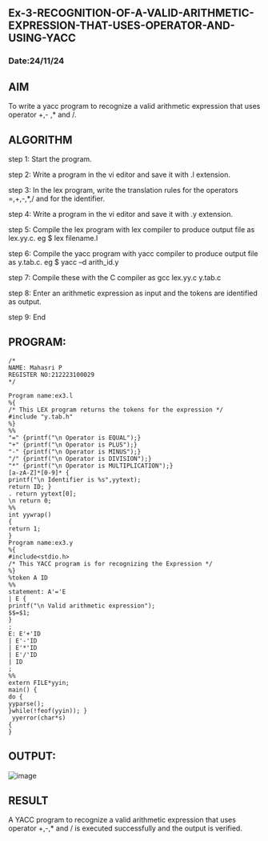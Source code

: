 ## Ex-3-RECOGNITION-OF-A-VALID-ARITHMETIC-EXPRESSION-THAT-USES-OPERATOR-AND-USING-YACC
### Date:24/11/24
## AIM
To write a yacc program to recognize a valid arithmetic expression that uses operator +,- ,* and /.
## ALGORITHM
step 1:	Start the program.



step 2:	Write a program in the vi editor and save it with .l extension.



step 3:	In the lex program, write the translation rules for the operators =,+,-,*,/ and for the identifier.



step 4:	Write a program in the vi editor and save it with .y extension.



step 5:	Compile the lex program with lex compiler to produce output file as lex.yy.c. eg $ lex filename.l




step 6:	Compile the yacc program with yacc compiler to produce output file as y.tab.c. eg $ yacc –d arith_id.y




step 7:	Compile these with the C compiler as gcc lex.yy.c y.tab.c



step 8:	Enter an arithmetic expression as input and the tokens are identified as output.



step 9: End
## PROGRAM:
```
/*
NAME: Mahasri P
REGISTER NO:212223100029
*/
```
```
Program name:ex3.l
%{
/* This LEX program returns the tokens for the expression */
#include "y.tab.h"
%}
%%
"=" {printf("\n Operator is EQUAL");}
"+" {printf("\n Operator is PLUS");}
"-" {printf("\n Operator is MINUS");}
"/" {printf("\n Operator is DIVISION");}
"*" {printf("\n Operator is MULTIPLICATION");}
[a-zA-Z]*[0-9]* {
printf("\n Identifier is %s",yytext);
return ID; }
. return yytext[0];
\n return 0;
%%
int yywrap()
{
return 1;
}
Program name:ex3.y
%{
#include<stdio.h>
/* This YACC program is for recognizing the Expression */
%}
%token A ID
%%
statement: A'='E
| E {
printf("\n Valid arithmetic expression");
$$=$1;
}
;
E: E'+'ID
| E'-'ID
| E'*'ID
| E'/'ID
| ID
;
%%
extern FILE*yyin;
main() {
do {
yyparse();
}while(!feof(yyin)); }
 yyerror(char*s)
{
}
```

## OUTPUT:

![image](https://github.com/user-attachments/assets/d636b1a8-9fb7-4470-8885-710ecea76a01)

## RESULT
A YACC program to recognize a valid arithmetic expression that uses operator +,-,* and / is executed successfully and the output is verified.
